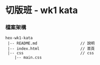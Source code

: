 # 切版班 - wk1 kata

### 檔案架構
```
hex-wk1-kata
 |-- README.md                   // 說明
 |-- index.html                  // 首頁
 |-- css                         // css
    |-- main.css   
```